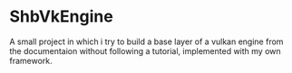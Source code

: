 # ShbVkEngine

A small project in which i try to build a base layer of a vulkan engine from the documentaion without
following a tutorial, implemented with my own framework. 


